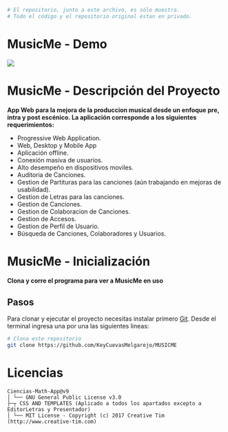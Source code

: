 ```bash
# El repositorio, junto a este archivo, es sólo muestra. 
# Todo el código y el repositorio original estan en privado.
```
# MusicMe - Demo
![](Demo.gif)

# MusicMe - Descripción del Proyecto
**App Web para la mejora de la produccion musical desde un enfoque pre, intra y post escénico. La aplicación corresponde a los siguientes requerimientos:**
- Progressive Web Application.
- Web, Desktop y Mobile App
- Aplicación offline.
- Conexión masiva de usuarios.
- Alto desempeño en dispositivos moviles.
- Auditoria de Canciones.
- Gestion de Partituras para las canciones (aún trabajando en mejoras de usabilidad).
- Gestion de Letras para las canciones.
- Gestion de Canciones.
- Gestion de Colaboracion de Canciones.
- Gestion de Accesos.
- Gestion de Perfil de Usuario.
- Búsqueda de Canciones, Colaboradores y Usuarios. 

# MusicMe - Inicialización

**Clona y corre el programa para ver a MusicMe en uso**

## Pasos

Para clonar y ejecutar el proyecto necesitas instalar primero [Git](https://git-scm.com). Desde el terminal ingresa una por una las siguientes lineas:

```bash
# Clona este repositorio
git clone https://github.com/KeyCuevasMelgarejo/MUSICME
```
# Licencias
    Ciencias-Math-App@v9
    │ └── GNU General Public License v3.0
    ├─┬ CSS AND TEMPLATES (Aplicado a todos los apartados excepto a EditorLetras y Presentador)
    │ └── MIT License - Copyright (c) 2017 Creative Tim (http://www.creative-tim.com)
